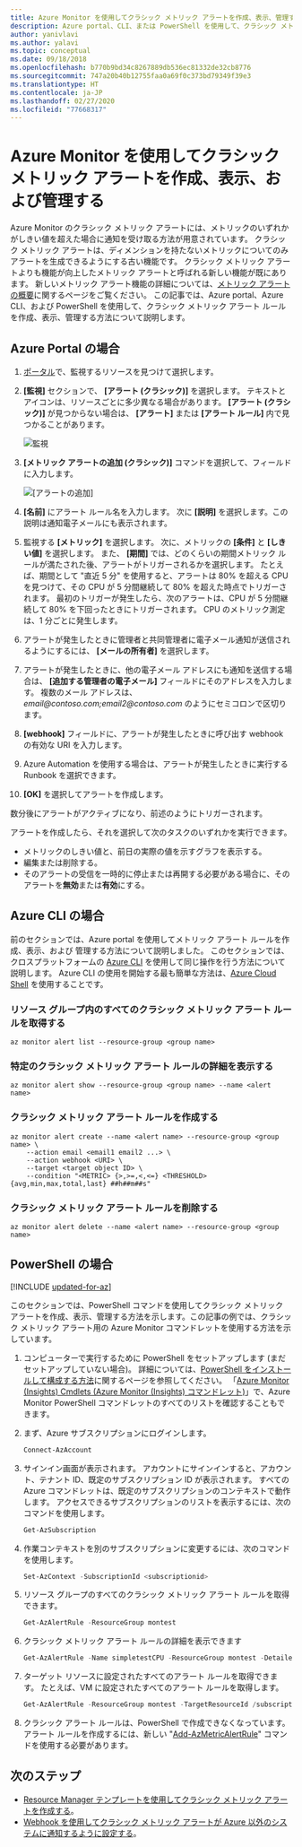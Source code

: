 ```yaml
---
title: Azure Monitor を使用してクラシック メトリック アラートを作成、表示、管理する
description: Azure portal、CLI、または PowerShell を使用して、クラシック メトリック アラート ルールを作成、表示、管理する方法について説明します。
author: yanivlavi
ms.author: yalavi
ms.topic: conceptual
ms.date: 09/18/2018
ms.openlocfilehash: b770b9bd34c8267889db536ec81332de32cb8776
ms.sourcegitcommit: 747a20b40b12755faa0a69f0c373bd79349f39e3
ms.translationtype: HT
ms.contentlocale: ja-JP
ms.lasthandoff: 02/27/2020
ms.locfileid: "77668317"
---
```

# <a name="create-view-and-manage-classic-metric-alerts-using-azure-monitor"></a>Azure Monitor を使用してクラシック メトリック アラートを作成、表示、および管理する

Azure Monitor のクラシック メトリック アラートには、メトリックのいずれかがしきい値を超えた場合に通知を受け取る方法が用意されています。 クラシック メトリック アラートは、ディメンションを持たないメトリックについてのみアラートを生成できるようにする古い機能です。 クラシック メトリック アラートよりも機能が向上したメトリック アラートと呼ばれる新しい機能が既にあります。 新しいメトリック アラート機能の詳細については、[メトリック アラートの概要](../../azure-monitor/platform/alerts-metric-overview.md)に関するページをご覧ください。 この記事では、Azure portal、Azure CLI、および PowerShell を使用して、クラシック メトリック アラート ルールを作成、表示、管理する方法について説明します。

## <a name="with-azure-portal"></a>Azure Portal の場合

1. [ポータル](https://portal.azure.com/)で、監視するリソースを見つけて選択します。

2. **[監視]** セクションで、 **[アラート (クラシック)]** を選択します。 テキストとアイコンは、リソースごとに多少異なる場合があります。 **[アラート (クラシック)]** が見つからない場合は、 **[アラート]** または **[アラート ルール]** 内で見つかることがあります。

    ![監視](media/alerts-classic-portal/AlertRulesButton.png)

3. **[メトリック アラートの追加 (クラシック)]** コマンドを選択して、フィールドに入力します。

    ![[アラートの追加]](media/alerts-classic-portal/AddAlertOnlyParamsPage.png)

4. **[名前]** にアラート ルール名を入力します。 次に **[説明]** を選択します。この説明は通知電子メールにも表示されます。

5. 監視する **[メトリック]** を選択します。 次に、メトリックの **[条件]** と **[しきい値]** を選択します。 また、 **[期間]** では、どのくらいの期間メトリック ルールが満たされた後、アラートがトリガーされるかを選択します。 たとえば、期間として "直近 5 分" を使用すると、アラートは 80% を超える CPU を見つけて、その CPU が 5 分間継続して 80% を超えた時点でトリガーされます。 最初のトリガーが発生したら、次のアラートは、CPU が 5 分間継続して 80% を下回ったときにトリガーされます。 CPU のメトリック測定は、1 分ごとに発生します。

6. アラートが発生したときに管理者と共同管理者に電子メール通知が送信されるようにするには、 **[メールの所有者]** を選択します。

7. アラートが発生したときに、他の電子メール アドレスにも通知を送信する場合は、 **[追加する管理者の電子メール]** フィールドにそのアドレスを入力します。 複数のメール アドレスは、*email\@contoso.com;email2\@contoso.com* のようにセミコロンで区切ります。

8. **[webhook]** フィールドに、アラートが発生したときに呼び出す webhook の有効な URI を入力します。

9. Azure Automation を使用する場合は、アラートが発生したときに実行する Runbook を選択できます。

10. **[OK]** を選択してアラートを作成します。

数分後にアラートがアクティブになり、前述のようにトリガーされます。

アラートを作成したら、それを選択して次のタスクのいずれかを実行できます。

* メトリックのしきい値と、前日の実際の値を示すグラフを表示する。
* 編集または削除する。
* そのアラートの受信を一時的に停止または再開する必要がある場合に、そのアラートを**無効**または**有効**にする。

## <a name="with-azure-cli"></a>Azure CLI の場合

前のセクションでは、Azure portal を使用してメトリック アラート ルールを作成、表示、および 管理する方法について説明しました。 このセクションでは、クロスプラットフォームの [Azure CLI](https://docs.microsoft.com/cli/azure/get-started-with-azure-cli?view=azure-cli-latest) を使用して同じ操作を行う方法について説明します。 Azure CLI の使用を開始する最も簡単な方法は、[Azure Cloud Shell](https://docs.microsoft.com/azure/cloud-shell/overview?view=azure-cli-latest) を使用することです。

### <a name="get-all-classic-metric-alert-rules-in-a-resource-group"></a>リソース グループ内のすべてのクラシック メトリック アラート ルールを取得する

```azurecli
az monitor alert list --resource-group <group name>
```

### <a name="see-details-of-a-particular-classic-metric-alert-rule"></a>特定のクラシック メトリック アラート ルールの詳細を表示する

```azurecli
az monitor alert show --resource-group <group name> --name <alert name>
```

### <a name="create-a-classic-metric-alert-rule"></a>クラシック メトリック アラート ルールを作成する

```azurecli
az monitor alert create --name <alert name> --resource-group <group name> \
    --action email <email1 email2 ...> \
    --action webhook <URI> \
    --target <target object ID> \
    --condition "<METRIC> {>,>=,<,<=} <THRESHOLD> {avg,min,max,total,last} ##h##m##s"
```

### <a name="delete-a-classic-metric-alert-rule"></a>クラシック メトリック アラート ルールを削除する

```azurecli
az monitor alert delete --name <alert name> --resource-group <group name>
```

## <a name="with-powershell"></a>PowerShell の場合

[!INCLUDE [updated-for-az](../../../includes/updated-for-az.md)]

このセクションでは、PowerShell コマンドを使用してクラシック メトリック アラートを作成、表示、管理する方法を示します。この記事の例では、クラシック メトリック アラート用の Azure Monitor コマンドレットを使用する方法を示しています。

1. コンピューターで実行するために PowerShell をセットアップします (まだセットアップしていない場合)。 詳細については、[PowerShell をインストールして構成する方法](/powershell/azure/overview)に関するページを参照してください。 「[Azure Monitor (Insights) Cmdlets (Azure Monitor (Insights) コマンドレット)](https://docs.microsoft.com/powershell/module/az.applicationinsights)」で、Azure Monitor PowerShell コマンドレットのすべてのリストを確認することもできます。

2. まず、Azure サブスクリプションにログインします。

    ```powershell
    Connect-AzAccount
    ```

3. サインイン画面が表示されます。 アカウントにサインインすると、アカウント、テナント ID、既定のサブスクリプション ID が表示されます。 すべての Azure コマンドレットは、既定のサブスクリプションのコンテキストで動作します。 アクセスできるサブスクリプションのリストを表示するには、次のコマンドを使用します。

    ```powershell
    Get-AzSubscription
    ```

4. 作業コンテキストを別のサブスクリプションに変更するには、次のコマンドを使用します。

    ```powershell
    Set-AzContext -SubscriptionId <subscriptionid>
    ```

5. リソース グループのすべてのクラシック メトリック アラート ルールを取得できます。

    ```powershell
    Get-AzAlertRule -ResourceGroup montest
    ```

6. クラシック メトリック アラート ルールの詳細を表示できます

    ```powershell
    Get-AzAlertRule -Name simpletestCPU -ResourceGroup montest -DetailedOutput
    ```

7. ターゲット リソースに設定されたすべてのアラート ルールを取得できます。 たとえば、VM に設定されたすべてのアラート ルールを取得します。

    ```powershell
    Get-AzAlertRule -ResourceGroup montest -TargetResourceId /subscriptions/s1/resourceGroups/montest/providers/Microsoft.Compute/virtualMachines/testconfig
    ```

8. クラシック アラート ルールは、PowerShell で作成できなくなっています。 アラート ルールを作成するには、新しい "[Add-AzMetricAlertRule](/powershell/module/az.monitor/add-azmetricalertrule)" コマンドを使用する必要があります。

## <a name="next-steps"></a>次のステップ

- [Resource Manager テンプレートを使用してクラシック メトリック アラートを作成する](../../azure-monitor/platform/alerts-enable-template.md)。
- [Webhook を使用してクラシック メトリック アラートが Azure 以外のシステムに通知するように設定する](../../azure-monitor/platform/alerts-webhooks.md)。
